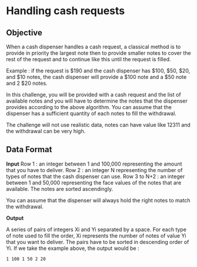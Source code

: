 ﻿# Handling cash requests

## Objective

When a cash dispenser handles a cash request, a classical method is to provide in priority the largest note then to provide smaller notes to cover the rest of the request and to continue like this until the request is filled. 

Example : if the request is $190 and the cash dispenser has $100, $50, $20, and $10 notes, the cash dispenser will provide a $100 note and a $50 note and 2 $20 notes.

In this challenge, you will be provided with a cash request and the list of available notes and you will have to determine the notes that the dispenser provides according to the above algorithm. You can assume that the dispenser has a sufficient quantity of each notes to fill the withdrawal.

The challenge will not use realistic data, notes can have value like 12311 and the withdrawal can be very high.

## Data Format

**Input**
Row 1 : an integer between 1 and 100,000 representing the amount that you have to deliver.
Row 2 : an integer N representing the number of types of notes that the cash dispenser can use.
Row 3 to N+2 : an integer between 1 and 50,000 representing the face values of the notes that are available. The notes are sorted ascendingly.

You can assume that the dispenser will always hold the right notes to match the withdrawal.

**Output**

A series of pairs of integers Xi and Yi separated by a space. For each type of note used to fill the order, Xi represents the number of notes of value Yi that you want to deliver. The pairs have to be sorted in descending order of Yi. If we take the example above, the output would be :

```
1 100 1 50 2 20
```